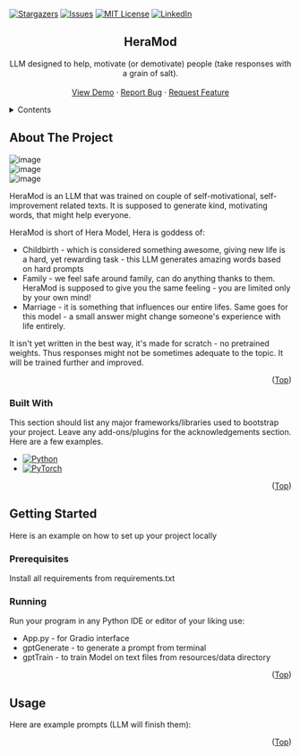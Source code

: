 <a id="readme-top"></a>

<!-- Github icons -->
[![Stargazers][stars-shield]][stars-url]
[![Issues][issues-shield]][issues-url]
[![MIT License][license-shield]][license-url]
[![LinkedIn][linkedin-shield]][linkedin-url]
<br/>

<!-- Title page -->
<div align="center">
  <h2 align="center">HeraMod</h2>

  <p align="center">
    LLM designed to help, motivate (or demotivate) people (take responses with a grain of salt).
    <br/>
    <br/>
    <a href="https://huggingface.co/spaces/BartoszB/HeraMod">View Demo</a>
    ·
    <a href="https://github.com/BudzioT/HeraMod/issues/new?labels=Bug">Report Bug</a>
    ·
    <a href="https://github.com/BudzioT/HeraMod/issues/new?labels=Feature">Request Feature</a>
  </p>
</div>

<!-- Table of contents -->
<details>
  <summary>Contents</summary>
  <ol>
    <li>
      <a href="#about-the-project">About The Project</a>
      <ul>
        <li><a href="#built-with">Built With</a></li>
      </ul>
    </li>
    <li>
      <a href="#getting-started">Getting Started</a>
      <ul>
        <li><a href="#prerequisites">Prerequisites</a></li>
        <li><a href="#installation">Installation</a></li>
      </ul>
    </li>
    <li><a href="#usage">Usage</a></li>
    <li><a href="#contributing">Contributing</a></li>
    <li><a href="#license">License</a></li>
    <li><a href="#contact">Contact</a></li>
    <li><a href="#acknowledgments">Acknowledgments</a></li>
  </ol>
</details>


<!-- About the project -->
## About The Project

![image](https://github.com/user-attachments/assets/ccca6bfd-3092-4279-803e-3fdb41979dde)
<br>
![image](https://github.com/user-attachments/assets/39a99715-0ce8-4432-b0c6-c3450b5e6e27)
<br>
![image](https://github.com/user-attachments/assets/061978d3-e6a5-46b0-9237-4bc461b7540e)

HeraMod is an LLM that was trained on couple of self-motivational, self-improvement related texts. It is supposed to generate kind, motivating words, that might help everyone.

HeraMod is short of Hera Model, Hera is goddess of:
* Childbirth - which is considered something awesome, giving new life is a hard, yet rewarding task - this LLM generates amazing words based on hard prompts
* Family - we feel safe around family, can do anything thanks to them. HeraMod is supposed to give you the same feeling - you are limited only by your own mind!
* Marriage - it is something that influences our entire lifes. Same goes for this model - a small answer might change someone's experience with life entirely.

It isn't yet written in the best way, it's made for scratch - no pretrained weights. Thus responses might not be sometimes adequate to the topic. It will be trained further and improved.

<p align="right">(<a href="#readme-top">Top</a>)</p>


### Built With

This section should list any major frameworks/libraries used to bootstrap your project. Leave any add-ons/plugins for the acknowledgements section. Here are a few examples.

* [![Python][Python-logo]][Python-url]
* [![PyTorch][Pytorch-logo]][Pytorch-url]

<p align="right">(<a href="#readme-top">Top</a>)</p>


<!-- Getting started -->
## Getting Started

Here is an example on how to set up your project locally

### Prerequisites

Install all requirements from requirements.txt

### Running

Run your program in any Python IDE or editor of your liking use:
* App.py - for Gradio interface
* gptGenerate - to generate a prompt from terminal
* gptTrain - to train Model on text files from resources/data directory

<p align="right">(<a href="#readme-top">Top</a>)</p>



<!-- USAGE EXAMPLES -->
## Usage

Here are example prompts (LLM will finish them):

<p align="right">(<a href="#readme-top">Top</a>)</p>



[stars-shield]: https://img.shields.io/github/stars/othneildrew/Best-README-Template.svg?style=for-the-badge
[stars-url]: https://github.com/BudzioT/HeraMod/stargazers
[issues-shield]: https://img.shields.io/github/issues/othneildrew/Best-README-Template.svg?style=for-the-badge
[issues-url]: https://github.com/BudzioT/HeraMod/issues
[license-shield]: https://img.shields.io/github/license/othneildrew/Best-README-Template.svg?style=for-the-badge
[license-url]: https://github.com/BudzioT/HeraMod/blob/master/LICENSE
[linkedin-shield]: https://img.shields.io/badge/-LinkedIn-black.svg?style=for-the-badge&logo=linkedin&colorB=555
[linkedin-url]: https://linkedin.com/in/bartosz-budnik-19b4b9292
[Python-logo]: https://img.shields.io/badge/python-3670A0?style=for-the-badge&logo=python&logoColor=ffdd54
[Python-url]: https://www.python.org/
[PyTorch-logo]: https://img.shields.io/badge/PyTorch-EE4C2C?style=for-the-badge&logo=pytorch&logoColor=white
[PyTorch-url]: https://pytorch.org/

